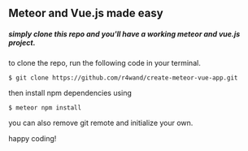 ## Meteor and Vue.js made easy

##### simply clone this repo and you'll have a working meteor and vue.js project.

to clone the repo, run the following code in your terminal.

    $ git clone https://github.com/r4wand/create-meteor-vue-app.git

then install npm dependencies using

    $ meteor npm install

you can also remove git remote and initialize your own.

happy coding!

